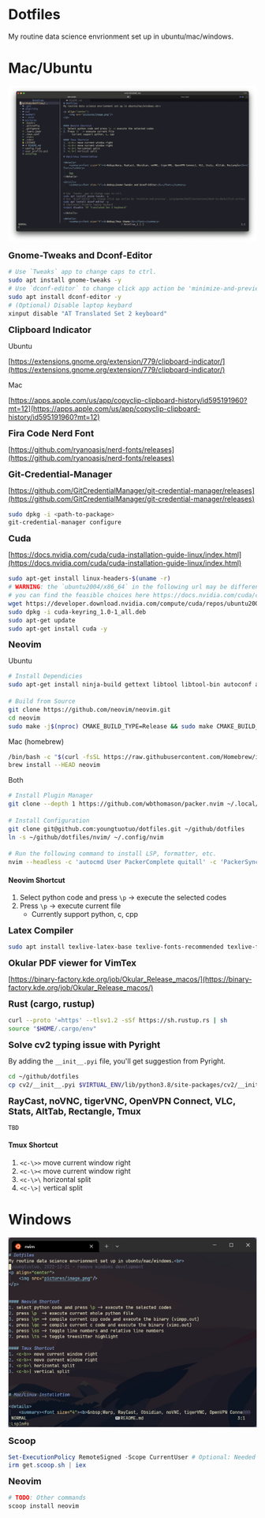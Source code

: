 # Dotfiles
My routine data science envrionment set up in ubuntu/mac/windows.<br>



# Mac/Ubuntu
<p align="center">
    <img src="pictures/mac.png"/>
</p>


<summary><font size="4"><b>Gnome-Tweaks and Dconf-Editor</b></font></summary>

```bash
# Use `Tweaks` app to change caps to ctrl.
sudo apt install gnome-tweaks -y
# Use `dconf-editor` to change click app action be 'minimize-and-preview'. (org/gnome/shell/extensions/dash-to-dock/click-action)
sudo apt install dconf-editor -y
# (Optional) Disable laptop keybard
xinput disable "AT Translated Set 2 keyboard"
```


<summary><font size="4"><b>Clipboard Indicator</b></font></summary>

Ubuntu

[https://extensions.gnome.org/extension/779/clipboard-indicator/](https://extensions.gnome.org/extension/779/clipboard-indicator/)

Mac

[https://apps.apple.com/us/app/copyclip-clipboard-history/id595191960?mt=12](https://apps.apple.com/us/app/copyclip-clipboard-history/id595191960?mt=12)

<summary><font size="4"><b>Fira Code Nerd Font</b></font></summary>
    
[https://github.com/ryanoasis/nerd-fonts/releases](https://github.com/ryanoasis/nerd-fonts/releases)

<summary><font size="4"><b>Git-Credential-Manager</b></font></summary>

[https://github.com/GitCredentialManager/git-credential-manager/releases](https://github.com/GitCredentialManager/git-credential-manager/releases)
```bash
sudo dpkg -i <path-to-package>
git-credential-manager configure
```

<summary><font size="4"><b>Cuda</b></font></summary>

[https://docs.nvidia.com/cuda/cuda-installation-guide-linux/index.html](https://docs.nvidia.com/cuda/cuda-installation-guide-linux/index.html)<br>

```bash
sudo apt-get install linux-headers-$(uname -r)
# WARNING: the `ubuntu2004/x86_64` in the following url may be different, remember to change it.
# you can find the feasible choices here https://docs.nvidia.com/cuda/cuda-installation-guide-linux/index.html#network-repo-installation-for-ubuntu
wget https://developer.download.nvidia.com/compute/cuda/repos/ubuntu2004/x86_64/cuda-keyring_1.0-1_all.deb
sudo dpkg -i cuda-keyring_1.0-1_all.deb
sudo apt-get update
sudo apt-get install cuda -y
```

<summary><font size="4"><b>Neovim</b></font></summary>
  
Ubuntu
```bash
# Install Dependicies
sudo apt-get install ninja-build gettext libtool libtool-bin autoconf automake cmake g++ pkg-config unzip curl doxygen -y

# Build from Source
git clone https://github.com/neovim/neovim.git
cd neovim
sudo make -j$(nproc) CMAKE_BUILD_TYPE=Release && sudo make CMAKE_BUILD_TYPE=Release install
```

Mac (homebrew)
  
```bash
/bin/bash -c "$(curl -fsSL https://raw.githubusercontent.com/Homebrew/install/HEAD/install.sh)"
brew install --HEAD neovim
```
  
Both
```bash
# Install Plugin Manager
git clone --depth 1 https://github.com/wbthomason/packer.nvim ~/.local/share/nvim/site/pack/packer/start/packer.nvim

# Install Configuration
git clone git@github.com:youngtuotuo/dotfiles.git ~/github/dotfiles
ln -s ~/github/dotfiles/nvim/ ~/.config/nvim

# Run the following command to install LSP, formatter, etc.
nvim --headless -c 'autocmd User PackerComplete quitall' -c 'PackerSync'
```
#### Neovim Shortcut
1. Select python code and press `\p` -> execute the selected codes
2. Press `\p`  -> execute current file
    - Currently support python, c, cpp


<summary><font size="4"><b>Latex Compiler</b></font></summary>

```bash
sudo apt install texlive-latex-base texlive-fonts-recommended texlive-fonts-extra texlive-latex-extra texlive-xetex latexmk -y
```

<summary><font size="4"><b>Okular PDF viewer for VimTex</b></font></summary>

[https://binary-factory.kde.org/job/Okular_Release_macos/](https://binary-factory.kde.org/job/Okular_Release_macos/)


<summary><font size="4"><b>Rust (cargo, rustup)</b></font></summary>

```bash
curl --proto '=https' --tlsv1.2 -sSf https://sh.rustup.rs | sh
source "$HOME/.cargo/env"
```

<summary><font size="4"><b>Solve cv2 typing issue with Pyright</b></font></summary>

By adding the `__init__.pyi` file, you'll get suggestion from Pyright.<br>
```bash
cd ~/github/dotfiles
cp cv2/__init__.pyi $VIRTUAL_ENV/lib/python3.8/site-packages/cv2/__init__.pyi
```

<summary><font size="4"><b>RayCast, noVNC, tigerVNC, OpenVPN Connect, VLC, Stats, AltTab, Rectangle, Tmux</b></font></summary>

    TBD

#### Tmux Shortcut
1. `<c-\>>` move current window right
2. `<c-\><` move current window right
3. `<c-\>\` horizontal split
3. `<c-\>|` vertical split

# Windows
<p align="center">
    <img src="pictures/win.png"/>
</p>

<summary><font size="4"><b>Scoop</b></font></summary>

```powershell
Set-ExecutionPolicy RemoteSigned -Scope CurrentUser # Optional: Needed to run a remote script the first time
irm get.scoop.sh | iex
```


<summary><font size="4"><b>Neovim</b></font></summary>

```powershell
# TODO: Other commands
scoop install neovim
```
